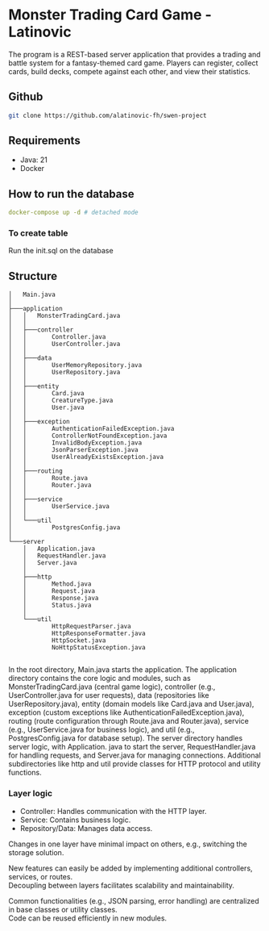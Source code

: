 # Monster Trading Card Game - Latinovic

The program is a REST-based server application that provides a trading and battle
system for a fantasy-themed card game. Players can register, collect cards, build
decks, compete against each other, and view their statistics.
 
## Github

```bash
git clone https://github.com/alatinovic-fh/swen-project
```

## Requirements
- Java: 21
- Docker

## How to run the database
```yaml
docker-compose up -d # detached mode
```
### To create table
Run the init.sql on the database

## Structure

```
│   Main.java
│
├───application
│   │   MonsterTradingCard.java
│   │
│   ├───controller
│   │       Controller.java
│   │       UserController.java
│   │
│   ├───data
│   │       UserMemoryRepository.java
│   │       UserRepository.java
│   │
│   ├───entity
│   │       Card.java
│   │       CreatureType.java
│   │       User.java
│   │
│   ├───exception
│   │       AuthenticationFailedException.java
│   │       ControllerNotFoundException.java
│   │       InvalidBodyException.java
│   │       JsonParserException.java
│   │       UserAlreadyExistsException.java
│   │
│   ├───routing
│   │       Route.java
│   │       Router.java
│   │
│   ├───service
│   │       UserService.java
│   │
│   └───util
│           PostgresConfig.java
│
└───server
    │   Application.java
    │   RequestHandler.java
    │   Server.java
    │
    ├───http
    │       Method.java
    │       Request.java
    │       Response.java
    │       Status.java
    │
    └───util
            HttpRequestParser.java
            HttpResponseFormatter.java
            HttpSocket.java
            NoHttpStatusException.java


```


In the root directory, Main.java starts the
application. The application directory contains the core logic and modules,
such as MonsterTradingCard.java (central game logic), controller
(e.g., UserController.java for user requests),
data (repositories like UserRepository.java),
entity (domain models like Card.java and User.java),
exception (custom exceptions like AuthenticationFailedException.java),
routing (route configuration through Route.java and Router.java),
service (e.g., UserService.java for business logic),
and util (e.g., PostgresConfig.java for database setup).
The server directory handles server logic, with Application.
java to start the server, RequestHandler.java for handling requests,
and Server.java for managing connections.
Additional subdirectories like http and util provide classes for
HTTP protocol and utility functions.

### Layer logic

* Controller: Handles communication with the HTTP layer.
* Service: Contains business logic.
* Repository/Data: Manages data access.

Changes in one layer have minimal impact on others, e.g., switching the storage solution.

New features can easily be added by implementing additional controllers, services, or routes.  
Decoupling between layers facilitates scalability and maintainability.

Common functionalities (e.g., JSON parsing, error handling) are centralized in base classes or utility classes.  
Code can be reused efficiently in new modules.